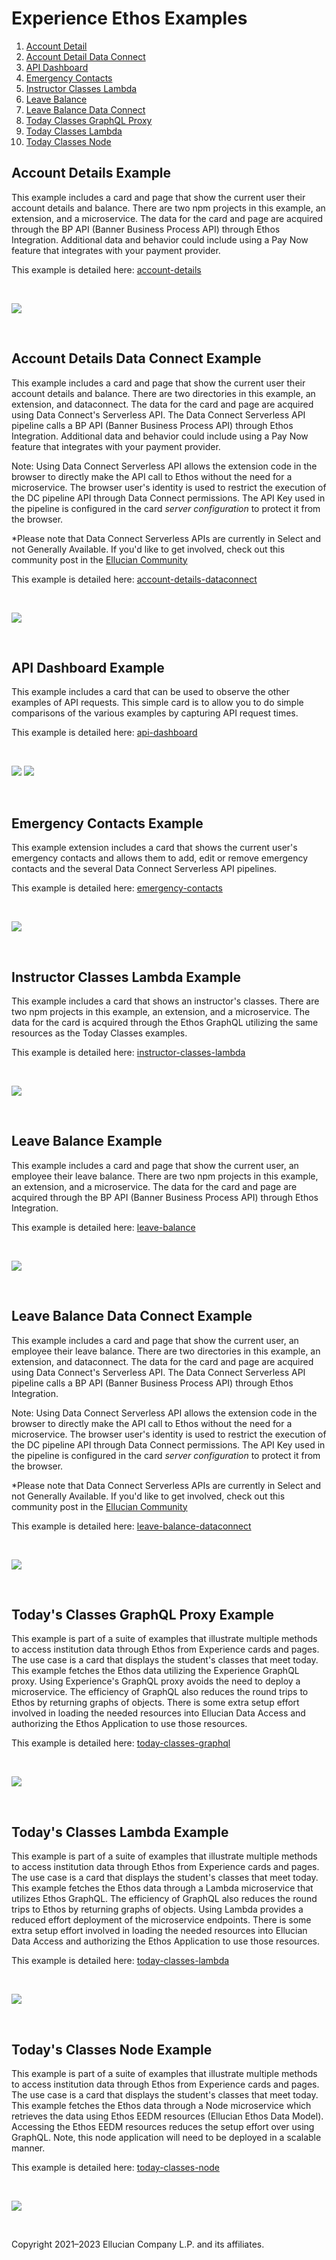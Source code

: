   # Experience Ethos Examples

1. [Account Detail](#account-details-example)
1. [Account Detail Data Connect](#account-details-data-connect-example)
1. [API Dashboard](#api-dashboard-example)
1. [Emergency Contacts](#emergency-contacts-example)
1. [Instructor Classes Lambda](#instructor-classes-lambda-example)
1. [Leave Balance](#leave-balance-example)
1. [Leave Balance Data Connect](#leave-balance-data-connect-example)
1. [Today Classes GraphQL Proxy](#todays-classes-graphql-proxy-example)
1. [Today Classes Lambda](#todays-classes-lambda-example)
1. [Today Classes Node](#todays-classes-node-example)

## Account Details Example
This example includes a card and page that show the current user their account details and balance. There are two npm projects in this example, an extension, and a microservice. The data for the card and page are acquired through the BP API (Banner Business Process API) through Ethos Integration. Additional data and behavior could include using a Pay Now feature that integrates with your payment provider.

This example is detailed here: [account-details](account-details/README.md)

<br/>

![](account-details/docs/images/Account-Details-Diagram.png)

<br/>

## Account Details Data Connect Example
This example includes a card and page that show the current user their account details and balance. There are two directories in this example, an extension, and dataconnect. The data for the card and page are acquired using Data Connect's Serverless API. The Data Connect Serverless API pipeline calls a BP API (Banner Business Process API) through Ethos Integration. Additional data and behavior could include using a Pay Now feature that integrates with your payment provider.

Note: Using Data Connect Serverless API allows the extension code in the browser to directly make the API call to Ethos without the need for a microservice. The browser user's identity is used to restrict the execution of the DC pipeline API through Data Connect permissions. The API Key used in the pipeline is configured in the card *server configuration* to protect it from the browser.

*Please note that Data Connect Serverless APIs are currently in Select and not Generally Available. If you'd like to get involved, check out this community post in the [Ellucian Community](https://elluciansupport.service-now.com/esc?id=community_blog&sys_id=119fdfd1876035946fd864ed0ebb350f&view_source=featuredList)

This example is detailed here: [account-details-dataconnect](account-details-dataconnect/README.md)

<br/>

![](account-details-dataconnect/docs/images/Account-Details-Diagram.png)

<br/>

## API Dashboard Example
This example includes a card that can be used to observe the other examples of API requests. This simple card is to allow you to do simple comparisons of the various examples by capturing API request times.

This example is detailed here: [api-dashboard](api-dashboard/extension/README.md)

<br/>

![](api-dashboard/docs/images/API-Dashboard-Table.png)
![](api-dashboard/docs/images/API-Dashboard-Chart.png)

<br/>

## Emergency Contacts Example
This example extension includes a card that shows the current user's emergency contacts and allows them to add, edit or remove emergency contacts and the several Data Connect Serverless API pipelines.

This example is detailed here: [emergency-contacts](emergency-contacts/README.md)

<br/>

![](emergency-contacts/docs/images/Emergency-Contacts-Diagram.png)

<br/>

## Instructor Classes Lambda Example
This example includes a card that shows an instructor's classes. There are two npm projects in this example, an extension, and a microservice. The data for the card is acquired through the Ethos GraphQL utilizing the same resources as the Today Classes examples.

This example is detailed here: [instructor-classes-lambda](instructor-classes-lambda/README.md)

<br/>

![](instructor-classes-lambda/docs/images/Instructor-Classes-Diagram.png)

<br/>

## Leave Balance Example
This example includes a card and page that show the current user, an employee their leave balance. There are two npm projects in this example, an extension, and a microservice. The data for the card and page are acquired through the BP API (Banner Business Process API) through Ethos Integration.

This example is detailed here: [leave-balance](leave-balance/README.md)

<br/>

![](leave-balance/docs/images/Leave-Balance-Diagram.png)

<br/>

## Leave Balance Data Connect Example
This example includes a card and page that show the current user, an employee their leave balance. There are two directories in this example, an extension, and dataconnect. The data for the card and page are acquired using Data Connect's Serverless API. The Data Connect Serverless API pipeline calls a BP API (Banner Business Process API) through Ethos Integration.

Note: Using Data Connect Serverless API allows the extension code in the browser to directly make the API call to Ethos without the need for a microservice. The browser user's identity is used to restrict the execution of the DC pipeline API through Data Connect permissions. The API Key used in the pipeline is configured in the card *server configuration* to protect it from the browser.

*Please note that Data Connect Serverless APIs are currently in Select and not Generally Available. If you'd like to get involved, check out this community post in the [Ellucian Community](https://elluciansupport.service-now.com/esc?id=community_blog&sys_id=119fdfd1876035946fd864ed0ebb350f&view_source=featuredList)

This example is detailed here: [leave-balance-dataconnect](leave-balance-dataconnect/README.md)

<br/>

![](leave-balance-dataconnect/docs/images/Leave-Balance-Diagram.png)

<br/>

## Today's Classes GraphQL Proxy Example
This example is part of a suite of examples that illustrate multiple methods to access institution data through Ethos from Experience cards and pages. The use case is a card that displays the student's classes that meet today. This example fetches the Ethos data utilizing the Experience GraphQL proxy. Using Experience's GraphQL proxy avoids the need to deploy a microservice. The efficiency of GraphQL also reduces the round trips to Ethos by returning graphs of objects. There is some extra setup effort involved in loading the needed resources into Ellucian Data Access and authorizing the Ethos Application to use those resources.

This example is detailed here: [today-classes-graphql](today-classes-graphql/README.md)

<br/>

![](today-classes-graphql/docs/images/Todays-Classes-Experience-GraphQL-Proxy.png)

<br/>

## Today's Classes Lambda Example
This example is part of a suite of examples that illustrate multiple methods to access institution data through Ethos from Experience cards and pages. The use case is a card that displays the student's classes that meet today. This example fetches the Ethos data through a Lambda microservice that utilizes Ethos GraphQL. The efficiency of GraphQL also reduces the round trips to Ethos by returning graphs of objects. Using Lambda provides a reduced effort deployment of the microservice endpoints. There is some extra setup effort involved in loading the needed resources into Ellucian Data Access and authorizing the Ethos Application to use those resources.

This example is detailed here: [today-classes-lambda](today-classes-lambda/README.md)

<br/>

![](today-classes-lambda/docs/images/Todays-Classes-Lambda.png)

<br/>

## Today's Classes Node Example
This example is part of a suite of examples that illustrate multiple methods to access institution data through Ethos from Experience cards and pages. The use case is a card that displays the student's classes that meet today. This example fetches the Ethos data through a Node microservice which retrieves the data using Ethos EEDM resources (Ellucian Ethos Data Model). Accessing the Ethos EEDM resources reduces the setup effort over using GraphQL. Note, this node application will need to be deployed in a scalable manner.

This example is detailed here: [today-classes-node](today-classes-node/README.md)

<br/>

![](today-classes-node/docs/images/Todays-Classes-Node.png)

<br/>

Copyright 2021–2023 Ellucian Company L.P. and its affiliates.

  
